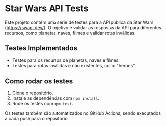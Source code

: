 # Star Wars API Tests

Este projeto contém uma série de testes para a API pública da Star Wars (https://swapi.dev/). O objetivo é validar as respostas da API para diferentes recursos, como planetas, naves, filmes e validar rotas inválidas.

## Testes Implementados
- Testes para os recursos de planetas, naves e filmes.
- Testes para rotas inválidas e não existentes, como "heroes".

## Como rodar os testes

1. Clone o repositório.
2. Instale as dependências com `npm install`.
3. Rode os testes com `npm test`.

Os testes também são automatizados no GitHub Actions, sendo executados a cada push para o repositório.
